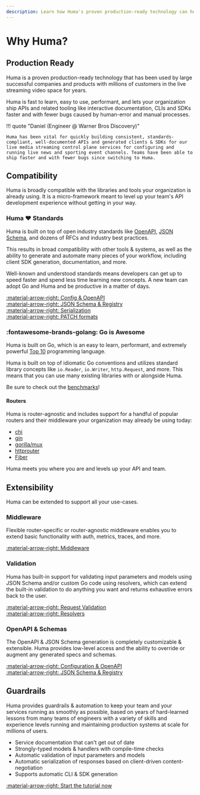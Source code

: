 ```yaml
---
description: Learn how Huma's proven production-ready technology can help your team ship APIs faster and with fewer bugs.
---
```


# Why Huma?

## Production Ready

Huma is a proven production-ready technology that has been used by large successful companies and products with millions of customers in the live streaming video space for years.

<!--
<div style="text-align: center;">
	<img src="../wbd.png" width="50%"/>
	<br/>
	<img src="../max.png" width="22%" style="margin-right: 2%"/> <img src="../cnn.svg" width="6%" style="margin-right: 2%"/> <img src="../march-madness.svg" width="15%" style="margin-right: 2%"/> <img src="../br.svg" width="19%">
</div>
-->

Huma is fast to learn, easy to use, performant, and lets your organization ship APIs and related tooling like interactive documentation, CLIs and SDKs faster and with fewer bugs caused by human-error and manual processes.

!!! quote "Daniel (Engineer @ Warner Bros Discovery)"

    Huma has been vital for quickly building consistent, standards-compliant, well-documented APIs and generated clients & SDKs for our live media streaming control plane services for configuring and running live news and sporting event channels. Teams have been able to ship faster and with fewer bugs since switching to Huma.

## Compatibility

Huma is broadly compatible with the libraries and tools your organization is already using. It is a micro-framework meant to level up your team's API development experience without getting in your way.

### Huma ❤️ Standards

Huma is built on top of open industry standards like [OpenAPI](https://www.openapis.org/), [JSON Schema](https://json-schema.org/), and dozens of RFCs and industry best practices.

This results in broad compatibility with other tools & systems, as well as the ability to generate and automate many pieces of your workflow, including client SDK generation, documentation, and more.

Well-known and understood standards means developers can get up to speed faster and spend less time learning new concepts. A new team can adopt Go and Huma and be productive in a matter of days.

[:material-arrow-right: Config & OpenAPI](../features/openapi-generation.md) <br/>
[:material-arrow-right: JSON Schema & Registry](../features/json-schema-registry.md) <br/>
[:material-arrow-right: Serialization](../features/response-serialization.md) <br/>
[:material-arrow-right: PATCH formats](../features/auto-patch.md)

### :fontawesome-brands-golang: Go is Awesome

Huma is built on Go, which is an easy to learn, performant, and extremely powerful [Top 10](https://www.tiobe.com/tiobe-index/go/) programming language.

Huma is built on top of idiomatic Go conventions and utilizes standard library concepts like `io.Reader`, `io.Writer`, `http.Request`, and more. This means that you can use many existing libraries with or alongside Huma.

Be sure to check out the [benchmarks](./benchmarks.md)!

#### Routers

Huma is router-agnostic and includes support for a handful of popular routers and their middleware your organization may already be using today:

-   [chi](https://github.com/go-chi/chi)
-   [gin](https://gin-gonic.com/)
-   [gorilla/mux](https://github.com/gorilla/mux)
-   [httprouter](https://github.com/julienschmidt/httprouter)
-   [Fiber](https://gofiber.io/)

Huma meets you where you are and levels up your API and team.

## Extensibility

Huma can be extended to support all your use-cases.

### Middleware

Flexible router-specific or router-agnostic middleware enables you to extend basic functionality with auth, metrics, traces, and more.

[:material-arrow-right: Middleware](../features/middleware.md)

### Validation

Huma has built-in support for validating input parameters and models using JSON Schema and/or custom Go code using resolvers, which can extend the built-in validation to do anything you want and returns exhaustive errors back to the user.

[:material-arrow-right: Request Validation](../features/request-validation.md) <br/>
[:material-arrow-right: Resolvers](../features/request-resolvers.md)

### OpenAPI & Schemas

The OpenAPI & JSON Schema generation is completely customizable & extensible. Huma provides low-level access and the ability to override or augment any generated specs and schemas.

[:material-arrow-right: Configuration & OpenAPI](../features/openapi-generation.md) <br/>
[:material-arrow-right: JSON Schema & Registry](../features/json-schema-registry.md)

## Guardrails

Huma provides guardrails & automation to keep your team and your services running as smoothly as possible, based on years of hard-learned lessons from many teams of engineers with a variety of skills and experience levels running and maintaining production systems at scale for millions of users.

-   Service documentation that can't get out of date
-   Strongly-typed models & handlers with compile-time checks
-   Automatic validation of input parameters and models
-   Automatic serialization of responses based on client-driven content-negotiation
-   Supports automatic CLI & SDK generation

[:material-arrow-right: Start the tutorial now](../tutorial/installation.md)
